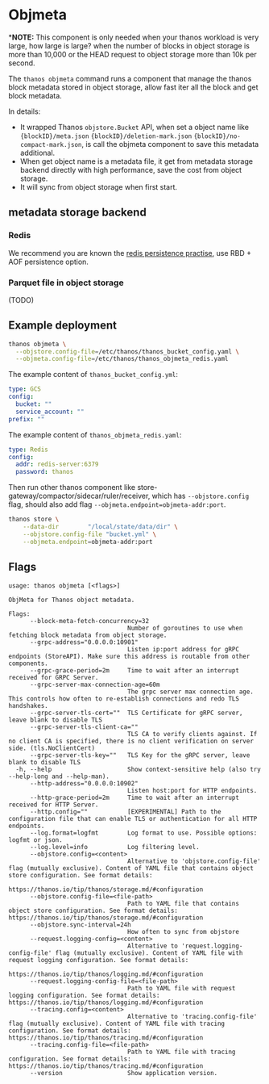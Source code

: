 # Objmeta

***NOTE:** This component is only needed when your thanos workload is very large, how large is large? when the number of blocks in object storage is more than 10,000 or the HEAD request to object storage more than 10k per second.

The `thanos objmeta` command runs a component that manage the thanos block metadata stored in object storage, allow fast iter all the block and get block metadata.

In details:

* It wrapped Thanos `objstore.Bucket` API, when set a object name like `{blockID}/meta.json` `{blockID}/deletion-mark.json` `{blockID}/no-compact-mark.json`, is call the objmeta component to save this metadata additional.
* When get object name is a metadata file, it get from metadata storage backend directly with high performance, save the cost from object storage.
* It will sync from object storage when first start.

## metadata storage backend

### Redis

We recommend you are known the [redis persistence practise](https://redis.io/docs/management/persistence/), use RBD + AOF persistence option.

### Parquet file in object storage

(TODO)

## Example deployment

```bash
thanos objmeta \
  --objstore.config-file=/etc/thanos/thanos_bucket_config.yaml \
  --objmeta.config-file=/etc/thanos/thanos_objmeta_redis.yaml
```

The example content of `thanos_bucket_config.yml`:

```yaml mdox-exec="go run scripts/cfggen/main.go --name=gcs.Config"
type: GCS
config:
  bucket: ""
  service_account: ""
prefix: ""
```

The example content of `thanos_objmeta_redis.yaml`:

```yaml
type: Redis
config:
  addr: redis-server:6379
  password: thanos
```

Then run other thanos component like store-gateway/compactor/sidecar/ruler/receiver, which has `--objstore.config` flag, should also add flag `--objmeta.endpoint=objmeta-addr:port`.

```bash
thanos store \
    --data-dir        "/local/state/data/dir" \
    --objstore.config-file "bucket.yml" \
    --objmeta.endpoint=objmeta-addr:port
```

## Flags

```$ mdox-exec="thanos objmeta --help"
usage: thanos objmeta [<flags>]

ObjMeta for Thanos object metadata.

Flags:
      --block-meta-fetch-concurrency=32
                                 Number of goroutines to use when fetching block metadata from object storage.
      --grpc-address="0.0.0.0:10901"
                                 Listen ip:port address for gRPC endpoints (StoreAPI). Make sure this address is routable from other components.
      --grpc-grace-period=2m     Time to wait after an interrupt received for GRPC Server.
      --grpc-server-max-connection-age=60m
                                 The grpc server max connection age. This controls how often to re-establish connections and redo TLS handshakes.
      --grpc-server-tls-cert=""  TLS Certificate for gRPC server, leave blank to disable TLS
      --grpc-server-tls-client-ca=""
                                 TLS CA to verify clients against. If no client CA is specified, there is no client verification on server side. (tls.NoClientCert)
      --grpc-server-tls-key=""   TLS Key for the gRPC server, leave blank to disable TLS
  -h, --help                     Show context-sensitive help (also try --help-long and --help-man).
      --http-address="0.0.0.0:10902"
                                 Listen host:port for HTTP endpoints.
      --http-grace-period=2m     Time to wait after an interrupt received for HTTP Server.
      --http.config=""           [EXPERIMENTAL] Path to the configuration file that can enable TLS or authentication for all HTTP endpoints.
      --log.format=logfmt        Log format to use. Possible options: logfmt or json.
      --log.level=info           Log filtering level.
      --objstore.config=<content>
                                 Alternative to 'objstore.config-file' flag (mutually exclusive). Content of YAML file that contains object store configuration. See format details:
                                 https://thanos.io/tip/thanos/storage.md/#configuration
      --objstore.config-file=<file-path>
                                 Path to YAML file that contains object store configuration. See format details: https://thanos.io/tip/thanos/storage.md/#configuration
      --objstore.sync-interval=24h
                                 How often to sync from objstore
      --request.logging-config=<content>
                                 Alternative to 'request.logging-config-file' flag (mutually exclusive). Content of YAML file with request logging configuration. See format details:
                                 https://thanos.io/tip/thanos/logging.md/#configuration
      --request.logging-config-file=<file-path>
                                 Path to YAML file with request logging configuration. See format details: https://thanos.io/tip/thanos/logging.md/#configuration
      --tracing.config=<content>
                                 Alternative to 'tracing.config-file' flag (mutually exclusive). Content of YAML file with tracing configuration. See format details: https://thanos.io/tip/thanos/tracing.md/#configuration
      --tracing.config-file=<file-path>
                                 Path to YAML file with tracing configuration. See format details: https://thanos.io/tip/thanos/tracing.md/#configuration
      --version                  Show application version.

```
